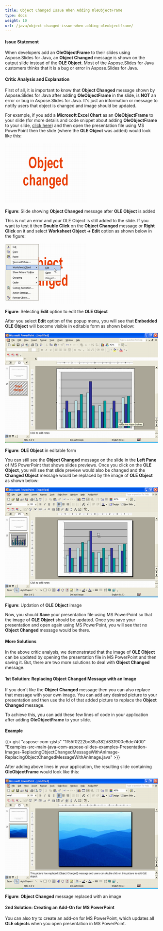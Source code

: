 ```yaml
---
title: Object Changed Issue When Adding OleObjectFrame
type: docs
weight: 10
url: /java/object-changed-issue-when-adding-oleobjectframe/
---
```


#### **Issue Statement**
When developers add an **OleObjectFrame** to their slides using Aspose.Slides for Java, an **Object Changed** message is shown on the output slide instead of the **OLE Object**. Most of the Aspose.Slides for Java customers thinks that it is a bug or error in Aspose.Slides for Java.
#### **Critic Analysis and Explanation**
First of all, it is important to know that **Object Changed** message shown by Aspose.Slides for Java after adding **OleObjectFrame** in the slide, is **NOT** an error or bug in Aspose.Slides for Java. It's just an information or message to notify users that object is changed and image should be updated.

For example, if you add a **Microsoft Excel Chart** as an **OleObjectFrame** to your slide (for more details and code snippet about adding **OleObjectFrame** to your slide, [click here](/slides/java/adding-frame-to-the-slide-html/)) and then open the presentation file using MS PowerPoint then the slide (where the **OLE Object** was added) would look like this:

![todo:image_alt_text](object-changed-issue-when-adding-oleobjectframe_1.png)

**Figure**: Slide showing **Object Changed** message after **OLE Object** is added

This is not an error and your OLE Object is still added to the slide. If you want to test it then **Double Click** on the **Object Changed** message or **Right Click** on it and select **Worksheet Object -> Edit** option as shown below in the figure:

![todo:image_alt_text](object-changed-issue-when-adding-oleobjectframe_2.png)

**Figure**: Selecting **Edit** option to edit the **OLE Object**

After you select **Edit** option of the popup menu, you will see that **Embedded OLE Object** will become visible in editable form as shown below:

![todo:image_alt_text](object-changed-issue-when-adding-oleobjectframe_3.png)

**Figure**: **OLE Object** in editable form

You can still see the **Object Changed** message on the slide in the **Left Pane** of MS PowerPoint that shows slides previews. Once you click on the **OLE Object**, you will see that slide preview would also be changed and the **Changed Object** message would be replaced by the image of **OLE Object** as shown below:

![todo:image_alt_text](object-changed-issue-when-adding-oleobjectframe_4.png)

**Figure**: Updation of **OLE Object** image

Now, you should **Save** your presentation file using MS PowerPoint so that the image of **OLE Object** should be updated. Once you save your presentation and open again using MS PowerPoint, you will see that no **Object Changed** message would be there.
#### **More Solutions**
In the above critic analysis, we demonstrated that the image of **OLE Object** can be updated by opening the presentation file in MS PowerPoint and then saving it. But, there are two more solutions to deal with **Object Changed** message.
#### **1st Solution: Replacing Object Changed Message with an Image**
If you don't like the **Object Changed** message then you can also replace that message with your own image. You can add any desired picture to your presentation and then use the Id of that added picture to replace the **Object Changed** message.

To achieve this, you can add these few lines of code in your application after adding **OleObjectFrame** to your slide.
#### **Example**
{{< gist "aspose-com-gists" "1f55f0222bc39a382d831900e8de7400" "Examples-src-main-java-com-aspose-slides-examples-Presentation-Images-ReplacingObjectChangedMessageWithAnImage-ReplacingObjectChangedMessageWithAnImage.java" >}}

After adding above lines in your application, the resulting slide containing **OleObjectFrame** would look like this:

![todo:image_alt_text](object-changed-issue-when-adding-oleobjectframe_5.png)

**Figure**: **Object Changed** message replaced with an image
#### **2nd Solution: Creating an Add-On for MS PowerPoint**
You can also try to create an add-on for MS PowerPoint, which updates all **OLE objects** when you open presentation in MS PowerPoint.

